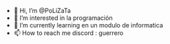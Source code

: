 - 👋 Hi, I’m @PoLiZaTa
- 👀 I’m interested in la programación
- 🌱 I’m currently learning en un modulo de informatica
- 📫 How to reach me discord : guerrero


<!---
PoLiZaTa/PoLiZaTa is a ✨ special ✨ repository because its `README.md` (this file) appears on your GitHub profile.
You can click the Preview link to take a look at your changes.
--->
